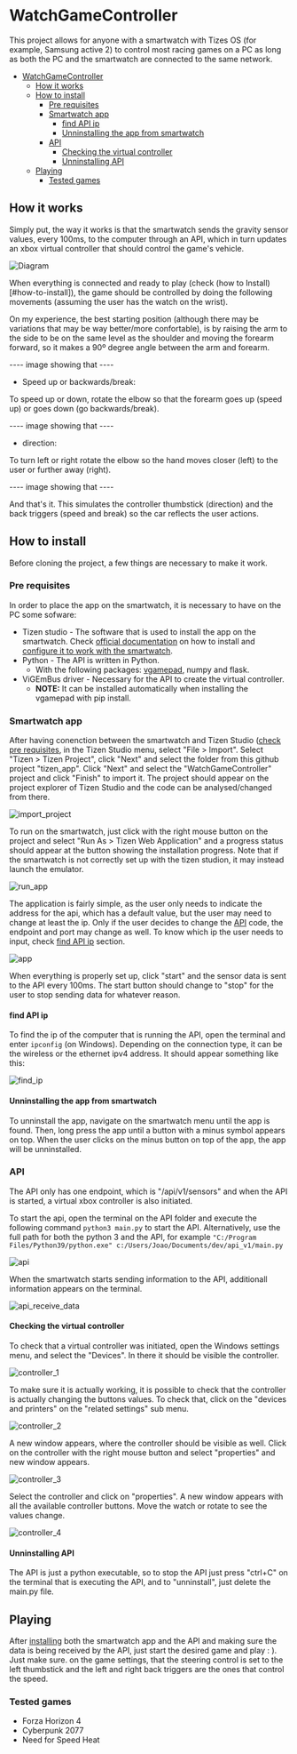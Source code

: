 # WatchGameController

This project allows for anyone with a smartwatch with Tizes OS (for example, Samsung active 2) to control most racing games on a PC as long as both the PC and the smartwatch are connected to the same network.

- [WatchGameController](#watchgamecontroller)
  - [How it works](#how-it-works)
  - [How to install](#how-to-install)
    - [Pre requisites](#pre-requisites)
    - [Smartwatch app](#smartwatch-app)
      - [find API ip](#find-api-ip)
      - [Unninstalling the app from smartwatch](#unninstalling-the-app-from-smartwatch)
    - [API](#api)
      - [Checking the virtual controller](#checking-the-virtual-controller)
      - [Unninstalling API](#unninstalling-api)
  - [Playing](#playing)
    - [Tested games](#tested-games)

## How it works

Simply put, the way it works is that the smartwatch sends the gravity sensor values, every 100ms, to the computer through an API, which in turn updates an xbox virtual controller that should control the game's vehicle.

![Diagram](documentation/GameControllerDiagram.png)

When everything is connected and ready to play (check (how to Install)[#how-to-install]), the game should be controlled by doing the following movements (assuming the user has the watch on the wrist).

On my experience, the best starting position (although there may be variations that may be way better/more confortable), is by raising the arm to the side to be on the same level as the shoulder and moving the forearm forward, so it makes a 90º degree angle between the arm and forearm.

---- image showing that ----

 - Speed up or backwards/break:

  To speed up or down, rotate the elbow so that the forearm goes up (speed up) or goes down (go backwards/break).

  ---- image showing that ----

 - direction:

  To turn left or right rotate the elbow so the hand moves closer (left) to the user or further away (right).

  ---- image showing that ----

 And that's it. This simulates the controller thumbstick (direction) and the back triggers (speed and break) so the car reflects the user actions.

## How to install

Before cloning the project, a few things are necessary to make it work.

### Pre requisites

In order to place the app on the smartwatch, it is necessary to have on the PC some sofware:

 - Tizen studio - The software that is used to install the app on the smartwatch. Check [official documentation](https://docs.tizen.org/application/tizen-studio/setup/install-sdk/) on how to install and [configure it to work with the smartwatch](https://docs.tizen.org/application/web/get-started/wearable/first-app/#running-on-a-target-device).
 - Python - The API is written in Python.
   - With the following packages: [vgamepad](https://pypi.org/project/vgamepad/), numpy and flask.
 - ViGEmBus driver - Necessary for the API to create the virtual controller.
   - **NOTE:** It can be installed automatically when installing the vgamepad with pip install.

### Smartwatch app

After having conenction between the smartwatch and Tizen Studio ([check pre requisites](#pre-requisites), in the Tizen Studio menu, select "File > Import". Select "Tizen > Tizen Project", click "Next" and select the folder from this github project "tizen_app". Click "Next" and select the "WatchGameController" project and click "Finish" to import it. The project should appear on the project explorer of Tizen Studio and the code can be analysed/changed from there.

![import_project](documentation/import_project.png)

To run on the smartwatch, just click with the right mouse button on the project and select "Run As > Tizen Web Application" and a progress status should appear at the button showing the installation progress. Note that if the smartwatch is not correctly set up with the tizen studion, it may instead launch the emulator.

![run_app](documentation/run_app.png)

The application is fairly simple, as the user only needs to indicate the address for the api, which has a default value, but the user may need to change at least the ip. Only if the user decides to change the [API](#api) code, the endpoint and port may change as well. To know which ip the user needs to input, check [find API ip](#find-api-ip) section.

![app](documentation/app.png)

When everything is properly set up, click "start" and the sensor data is sent to the API every 100ms. The start button should change to "stop" for the user to stop sending data for whatever reason.

#### find API ip

To find the ip of the computer that is running the API, open the terminal and enter ```ipconfig``` (on Windows). Depending on the connection type, it can be the wireless or the ethernet ipv4 address. It should appear something like this:

![find_ip](documentation/ip.png)

#### Unninstalling the app from smartwatch

To unninstall the app, navigate on the smartwatch menu until the app is found. Then, long press the app until a button with a minus symbol appears on top. When the user clicks on the minus button on top of the app, the app will be unninstalled.

### API

The API only has one endpoint, which is "/api/v1/sensors" and when the API is started, a virtual xbox controller is also initiated.

To start the api, open the terminal on the API folder and execute the following command ```python3 main.py``` to start the API. Alternatively, use the full path for both the python 3 and the API, for example ```"C:/Program Files/Python39/python.exe" c:/Users/Joao/Documents/dev/api_v1/main.py```

![api](documentation/api.png)

When the smartwatch starts sending information to the API, additionall information appears on the terminal.

![api_receive_data](documentation/api_receive_data.png)

#### Checking the virtual controller

To check that a virtual controller was initiated, open the Windows settings menu, and select the "Devices". In there it should be visible the controller.

![controller_1](documentation/controller_1.png)

To make sure it is actually working, it is possible to check that the controller is actually changing the buttons values. To check that, click on the "devices and printers" on the "related settings" sub menu.

![controller_2](documentation/controller_2.png)

A new window appears, where the controller should be visible as well. Click on the controller with the right mouse button and select "properties" and new window appears.

![controller_3](documentation/controller_3.png)

Select the controller and click on "properties". A new window appears with all the available controller buttons. Move the watch or rotate to see the values change.

![controller_4](documentation/controller_4.png)

#### Unninstalling API

The API is just a python executable, so to stop the API just press "ctrl+C" on the terminal that is executing the API, and to "unninstall", just delete the main.py file. 

## Playing

After [installing](#how-to-install) both the smartwatch app and the API and making sure the data is being received by the API, just start the desired game and play : ). Just make sure. on the game settings, that the steering control is set to the left thumbstick and the left and right back triggers are the ones that control the speed.

### Tested games

 - Forza Horizon 4
 - Cyberpunk 2077
 - Need for Speed Heat